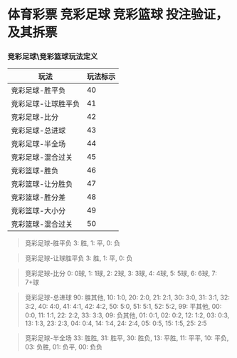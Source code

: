 # 体育彩票 竞彩足球 竞彩篮球 投注验证，及其拆票

### 竞彩足球\竞彩篮球玩法定义

|  玩法   | 玩法标示  |
|  ----  | ----  | 
| 竞彩足球-胜平负  | 40 | 
| 竞彩足球-让球胜平负  | 41 | 
| 竞彩足球-比分  | 42 | 
| 竞彩足球-总进球  | 43 | 
| 竞彩足球-半全场  | 44 | 
| 竞彩足球-混合过关  | 45 |   
| 竞彩篮球-胜负  | 46 |    
| 竞彩篮球-让分胜负  | 47 |   
| 竞彩篮球-胜分差  | 48 |    
| 竞彩篮球-大小分  | 49 |    
| 竞彩篮球-混合过关  | 50 | 



>竞彩足球-胜平负  3: 胜, 1: 平, 0: 负

>竞彩足球-让球胜平负  3: 胜, 1: 平, 0: 负

>竞彩足球-比分 0: 0球, 1: 1球, 2: 2球, 3: 3球, 4: 4球, 5: 5球, 6: 6球, 7: 7+球

>竞彩足球-总进球 90: 胜其他, 10: 1:0, 20: 2:0, 21: 2:1, 30: 3:0, 31: 3:1, 32: 3:2, 40: 4:0, 41: 4:1, 42: 4:2, 50: 5:0, 51: 5:1, 52: 5:2, 99: 平其他, 00: 0:0, 11: 1:1, 22: 2:2, 33: 3:3, 09: 负其他, 01: 0:1, 02: 0:2, 12: 1:2, 03: 0:3, 13: 1:3, 23: 2:3, 04: 0:4, 14: 1:4, 24: 2:4, 05: 0:5, 15: 1:5, 25: 2:5

>竞彩足球-半全场  33: 胜胜, 31: 胜平, 30: 胜负, 13: 平胜, 11: 平平, 10: 平负, 03: 负胜, 01: 负平, 00: 负负

